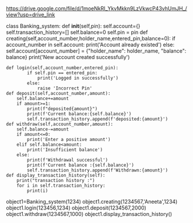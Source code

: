 https://drive.google.com/file/d/1moeNkRI_YkvMkkn9LzVkwcP43vhUmJH_/view?usp=drive_link


class Banking_system:
    def __init__(self,pin):
        self.account={}
        self.transaction_history=[]
        self.balance=0
        self.pin = pin
    def creating(self,account_number,holder_name,entered_pin,balance=0):
        if account_number in self.account:
            print('Account already existed')
        else:
            self.account[account_number] = {"holder_name": holder_name, "balance": balance}
            print('New account created successfully')

    def login(self,account_number,entered_pin):
            if self.pin == entered_pin:
                print('Logged in successfully')
            else:
                raise 'Incorrect Pin'
    def deposit(self,account_number,amount):
        self.balance+=amount
        if amount>=1:
            print(f"deposited{amount}")
            print(f'Current balance:{self.balance}')
            self.transaction_history.append(f'deposited:{amount}')
    def withdraw(self,account_number,amount):
        self.balance-=amount
        if amount<=0:
            print('Enter a positive amount')
        elif self.balance<amount:
            print('Insufficient balance')
        else:
            print(f'Withdrawal successful')
            print(f'Current balance :{self.balance}')
            self.transaction_history.append(f'Withdrawn:{amount}')
    def display_transaction_history(self):
        print("transaction history :")
        for i in self.transaction_history:
            print(i)
object1=Banking_system(1234)
object1.creating(1234567,'Aneeta',1234)
object1.login(123456,1234)
object1.deposit(1234567,2000)
object1.withdraw(1234567,1000)
object1.display_transaction_history()


